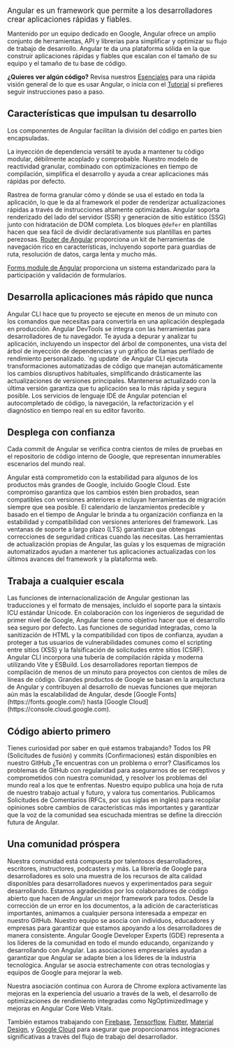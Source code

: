 <docs-decorative-header title="¿Qué es Angular?" imgSrc="adev/src/assets/images/what_is_angular.svg"> <!-- markdownlint-disable-line -->
</docs-decorative-header>

<big style="margin-top: 2em">
Angular es un framework que permite a los desarrolladores crear aplicaciones rápidas y fiables.
</big>

Mantenido por un equipo dedicado en Google, Angular ofrece un amplio conjunto de herramientas, API y
librerias para simplificar y optimizar su flujo de trabajo de desarrollo. Angular te da
una plataforma sólida en la que construir aplicaciones rápidas y fiables que escalan con el tamaño de
su equipo y el tamaño de tu base de código.

**¿Quieres ver algún código?** Revisa nuestros [Esenciales](essentials) para una rápida visión general 
de lo que es usar Angular, o inicia con el [Tutorial](tutorials/learn-angular) si prefieres seguir 
instrucciones paso a paso.

## Características que impulsan tu desarrollo

<docs-card-container>
  <docs-card title="Mantenga su base de código organizada con un modelo de componente dogmático y un sistema de inyección de dependencia flexible" 
  href="guide/components" link="Comienza con los componentes">
  Los componentes de Angular facilitan la división del código en partes bien encapsuladas.

  La inyección de dependencia versátil te ayuda a mantener tu código modular, débilmente acoplado y
  comprobable.
  </docs-card>
  <docs-card title="Obtenga actualizaciones de estado rápidas con reactividad granular basada en Signals" href="guide/signals" link="Explora Angular Signals">
  Nuestro modelo de reactividad granular, combinado con optimizaciones en tiempo de compilación, simplifica el desarrollo y ayuda a crear aplicaciones más rápidas por defecto.

  Rastrea de forma granular cómo y dónde se usa el estado en toda la aplicación, lo que le da al framework el poder de renderizar actualizaciones rápidas a través de instrucciones altamente optimizadas.
  </docs-card>
  <docs-card title="Compla sus objetivos de rendimiento con SSR, SSG, hidratación y carga diferida de próxima generación" href="guide/ssr" link="Lee sobre SSR">
    Angular soporta renderizado del lado del servidor (SSR) y generación de sitio estático (SSG) junto
    con hidratación de DOM completa. Los bloques `@defer` en plantillas hacen que sea fácil de dividir declarativamente
    sus plantillas en partes perezosas.
  </docs-card>
  <docs-card title="Garantiza que todo funcione en conjunto con los módulos propios de Angular para 
  formularios, rutas y más">
  [Router de Angular](guide/routing) proporciona un kit de herramientas de navegación rico en características, incluyendo soporte
  para guardias de ruta, resolución de datos, carga lenta y mucho más.

  [Forms module de Angular](guide/forms) proporciona un sistema estandarizado para la participación y validación de formularios.
  </docs-card>
</docs-card-container>

## Desarrolla aplicaciones más rápido que nunca

<docs-card-container>
  <docs-card title="Construye, sirve, prueba e implementa sin esfuerzo con Angular CLI" href="tools/cli" link="Angular CLI">
  Angular CLI hace que tu proyecto se ejecute en menos de un minuto con los comandos que necesitas
  para convertirla en una aplicación desplegada en producción.
  </docs-card>
  <docs-card title="Depura, analiza y optimiza visualmente tu código con la extensión del navegador Angular DevTools" href="tools/devtools" link="Angular DevTools">
  Angular DevTools se integra con las herramientas para desarrolladores de tu navegador. 
  Te ayuda a depurar y analizar tu aplicación, incluyendo un inspector del árbol de componentes,
  una vista del árbol de inyección de dependencias y un gráfico de llamas perfilado de rendimiento personalizado.
  </docs-card>
  <docs-card title="No te pierdas nunca una versión con ng update" href="cli/update" link="ng update">
  `ng update` de Angular CLI ejecuta transformaciones automatizadas de código que manejan automáticamente los cambios
  disruptivos habituales, simplificando drásticamente las actualizaciones de versiones principales. Mantenerse actualizado
  con la última versión garantiza que tu aplicación sea lo más rápida y segura posible.
  </docs-card>
  <docs-card title="Mantente productivo con la integración de IDE en tu editor favorito" href="tools/language-service" link="Language service">
  Los servicios de lenguaje IDE de Angular potencian el autocompletado de código, la navegación, 
  la refactorización y el diagnóstico en tiempo real en su editor favorito.
  </docs-card>
</docs-card-container>

## Desplega con confianza

<docs-card-container>
  <docs-card title="Verificado commit por commit contra el colosal monorepo de Google" href="https://cacm.acm.org/magazines/2016/7/204032-why-google-stores-billions-of-lines-of-code-in-a-single-repository/fulltext" link="Aprenda acerca del monorepo de Google">
  Cada commit de Angular se verifica contra cientos de miles de pruebas en el repositorio de código interno de Google, 
  que representan innumerables escenarios del mundo real.

  Angular está comprometido con la estabilidad para algunos de los productos más grandes de Google, incluido Google Cloud.
  Este compromiso garantiza que los cambios estén bien probados, sean compatibles con versiones anteriores e incluyan
  herramientas de migración siempre que sea posible.
  </docs-card>
  <docs-card title="Políticas de soporte claras y calendario de lanzamientos predecible" href="reference/releases" link="Versiones de Angular & Lanzamientos">
  El calendario de lanzamientos predecible y basado en el tiempo de Angular le brinda a tu organización confianza
  en la estabilidad y compatibilidad con versiones anteriores del framework. Las ventanas de soporte a largo plazo (LTS)
  garantizan que obtengas correcciones de seguridad críticas cuando las necesitas. Las herramientas de actualización 
  propias de Angular, las guías y los esquemas de migración automatizados ayudan a mantener tus aplicaciones actualizadas
  con los últimos avances del framework y la plataforma web.
  </docs-card>
</docs-card-container>

## Trabaja a cualquier escala

<docs-card-container>
  <docs-card title="Llega a usuarios de todo el mundo con soporte para internacionalización" href="guide/i18n" link="Internacionalización">
  Las funciones de internacionalización de Angular gestionan las traducciones y el formato de mensajes,
  incluido el soporte para la sintaxis ICU estándar Unicode.
  </docs-card>
  <docs-card title="Protege a tus usuarios con seguridad por defecto" href="best-practices/security" link="Seguridad">
  En colaboración con los ingenieros de seguridad de primer nivel de Google, Angular tiene como objetivo
  hacer que el desarrollo sea seguro por defecto. Las funciones de seguridad integradas, como la sanitización de HTML
  y la compatibilidad con tipos de confianza, ayudan a proteger a tus usuarios de vulnerabilidades comunes
  como el scripting entre sitios (XSS) y la falsificación de solicitudes entre sitios (CSRF).
  </docs-card>
  <docs-card title="Mantenga equipos grandes productivos con Vite y esbuild" href="tools/cli/esbuild" link="ESBuild y Vite">
  Angular CLI incorpora una tubería de compilación rápida y moderna utilizando Vite y ESBuild. Los desarrolladores reportan
  tiempos de compilación de menos de un minuto para proyectos con cientos de miles de líneas de código.
  </docs-card>
  <docs-card title="Probado en algunas de las aplicaciones web más grandes de Google">
  Grandes productos de Google se basan en la arquitectura de Angular y contribuyen al desarrollo de nuevas
  funciones que mejoran aún más la escalabilidad de Angular, desde [Google Fonts](https://fonts.google.com/) hasta [Google Cloud](https://console.cloud.google.com).
  </docs-card>
</docs-card-container>

## Código abierto primero

<docs-card-container>
  <docs-card title="Creado de forma abierta en GitHub" href="https://github.com/angular/angular" link="Estrella de nuestro GitHub">
  Tienes curiosidad por saber en qué estamos trabajando? Todos los PR (Solicitudes de fusión) y commits (Confirmaciones)  están disponibles en nuestro GitHub ¿Te encuentras con un problema o error? Clasificamos los problemas de GitHub con regularidad para asegurarnos de ser receptivos y comprometidos con nuestra comunidad, y resolver los problemas del mundo real a los que te enfrentas.
  </docs-card>
  <docs-card title="Construido con transparencia" href="roadmap" link="Lea nuestro hoja de ruta">
  Nuestro equipo publica una hoja de ruta de nuestro trabajo actual y futuro, y valora tus comentarios. Publicamos Solicitudes de Comentarios (RFCs, por sus siglas en inglés) para recopilar opiniones sobre cambios de características más importantes y garantizar que la voz de la comunidad sea escuchada mientras se define la dirección futura de Angular.
  </docs-card>
</docs-card-container>

## Una comunidad próspera

<docs-card-container>
  <docs-card title="Cursos, blogs and recursos" href="https://devlibrary.withgoogle.com/products/angular?sort=added" link="Echa un vistazo a DevLibrary">
  Nuestra comunidad está compuesta por talentosos desarrolladores, escritores, instructores, podcasters y más. La librería de Google para desarrolladores es solo una muestra de los recursos de alta calidad disponibles para desarrolladores nuevos y experimentados para seguir desarrollando.
  </docs-card>
  <docs-card title="Código abierto" href="https://github.com/angular/angular/blob/main/CONTRIBUTING.md" link="Contribuir a Angular">
  Estamos agradecidos por los colaboradores de código abierto que hacen de Angular un mejor framework para todos. Desde la corrección de un error en los documentos, a la adición de características importantes, animamos a cualquier persona interesada a empezar en nuestro GitHub.
  </docs-card>
  <docs-card title="Alianzas comunitarias" href="https://developers.google.com/community/experts/directory?specialization=angular" link="Conozca a los GDE de Angular">
  Nuestro equipo se asocia con individuos, educadores y empresas para garantizar que estamos apoyando a los desarrolladores de manera consistente. Angular Google Developer Experts (GDE) representa a los líderes de la comunidad en todo el mundo educando, organizando y desarrollando con Angular. Las asociaciones empresariales ayudan a garantizar que Angular se adapte bien a los líderes de la industria tecnológica.
  </docs-card>
  <docs-card title="Alianzas con otras tecnologías de Google">
  Angular se asocia estrechamente con otras tecnologías y equipos de Google para mejorar la web.

  Nuestra asociación continua con Aurora de Chrome explora activamente las mejoras en la experiencia del usuario a través de la web, el desarrollo de optimizaciones de rendimiento integradas como NgOptimizedImage y mejoras en Angular Core Web Vitals.

  También estamos trabajando con [Firebase](https://firebase.google.com/), [Tensorflow](https://www.tensorflow.org/), [Flutter](https://flutter.dev/), [Material Design](https://m3.material.io/), y [Google Cloud](https://cloud.google.com/) para asegurar que proporcionamos integraciones significativas a través del flujo de trabajo del desarrollador.
  </docs-card>
</docs-card-container>

<docs-callout title="Únete al movimiento!">
  <docs-pill-row>
    <docs-pill href="roadmap" title="Lea la hoja de ruta de Angular"/>
    <docs-pill href="playground" title="Pruebe nuestro playground"/>
    <docs-pill href="tutorials" title="Aprender con tutoriales"/>
    <docs-pill href="https://youtube.com/playlist?list=PL1w1q3fL4pmj9k1FrJ3Pe91EPub2_h4jF" title="Vea nuestro curso de YouTube"/>
    <docs-pill href="api" title="Referencia a nuestras API"/>
  </docs-pill-row>
</docs-callout>

